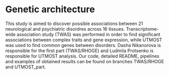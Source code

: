 # Genetic architecture

This study is aimed to discover possible associations between 21 neurological and psychiatric disordres across 16 tissues. Transcriptome-wide association study (TWAS) was performed in order to find significant associations between complex traits and gene expression, while UTMOST was used to find common genes between disorders. Dasha Nikanorova is responsible for the first part (TWAS/RHOGE) and Ludmila Protsenko is responsible for UTMOST analysis. Our code, detailed README, pipelines and examples of obtained results can be found on branches TWAS/RHOGE and UTMOST_part.
